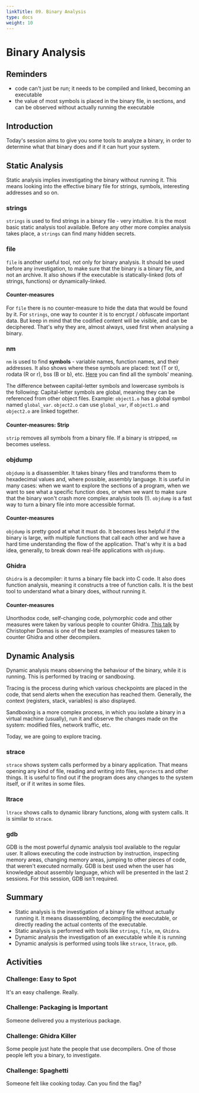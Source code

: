 ```yaml
---
linkTitle: 09. Binary Analysis
type: docs
weight: 10
---
```


# Binary Analysis

## Reminders

- code can't just be run;
it needs to be compiled and linked, becoming an executable
- the value of most symbols is placed in the binary file, in sections, and can be observed without actually running the executable

## Introduction

Today's session aims to give you some tools to analyze a binary, in order to determine what that binary does and if it can hurt your system.

## Static Analysis

Static analysis implies investigating the binary without running it.
This means looking into the effective binary file for strings, symbols, interesting addresses and so on.

### strings

`strings` is used to find strings in a binary file - very intuitive.
It is the most basic static analysis tool available.
Before any other more complex analysis takes place, a `strings` can find many hidden secrets.

### file

`file` is another useful tool, not only for binary analysis.
It should be used before any investigation, to make sure that the binary is a binary file, and not an archive.
It also shows if the executable is statically-linked (lots of strings, functions) or dynamically-linked.

#### Counter-measures

For `file` there is no counter-measure to hide the data that would be found by it.
For `strings`, one way to counter it is to encrypt / obfuscate important data.
But keep in mind that the codified content will be visible, and can be deciphered.
That's why they are, almost always, used first when analysing a binary.

### nm

`nm` is used to find **symbols** - variable names, function names, and their addresses.
It also shows where these symbols are placed: text (T or t), rodata (R or r), bss (B or b), etc.
[Here](https://www.thegeekstuff.com/2012/03/linux-nm-command/) you can find all the symbols' meaning.

The difference between capital-letter symbols and lowercase symbols is the following:
Capital-letter symbols are global, meaning they can be referenced from other object files.
Example: `object1.o` has a global symbol named `global_var`.
`object2.o` can use `global_var`, if `object1.o` and `object2.o` are linked together.

#### Counter-measures: Strip

`strip` removes all symbols from a binary file.
If a binary is stripped, `nm` becomes useless.

### objdump

`objdump` is a disassembler.
It takes binary files and transforms them to hexadecimal values and, where possible, assembly language.
It is useful in many cases: when we want to explore the sections of a program, when we want to see what a specific function does, or when we want to make sure that the binary won't crash more complex analysis tools (!).
`objdump` is a fast way to turn a binary file into more accessible format.

#### Counter-measures

`objdump` is pretty good at what it must do.
It becomes less helpful if the binary is large, with multiple functions that call each other and we have a hard time understanding the flow of the application.
That's why it is a bad idea, generally, to break down real-life applications with `objdump`.

### Ghidra

`Ghidra` is a decompiler: it turns a binary file back into C code.
It also does function analysis, meaning it constructs a tree of function calls.
It is the best tool to understand what a binary does, without running it.

#### Counter-measures

Unorthodox code, self-changing code, polymorphic code and other measures were taken by various people to counter Ghidra.
[This talk](https://www.youtube.com/watch?v=HlUe0TUHOIc&ab_channel=DEFCONConference) by Christopher Domas is one of the best examples of measures taken to counter Ghidra and other decompilers.

## Dynamic Analysis

Dynamic analysis means observing the behaviour of the binary, while it is running.
This is performed by tracing or sandboxing.

Tracing is the process during which various checkpoints are placed in the code, that send alerts when the execution has reached them.
Generally, the context (registers, stack, variables) is also displayed.

Sandboxing is a more complex process, in which you isolate a binary in a virtual machine (usually), run it and observe the changes made on the system: modified files, network traffic, etc.

Today, we are going to explore tracing.

### strace

`strace` shows system calls performed by a binary application.
That means opening any kind of file, reading and writing into files, `mprotect`s and other things.
It is useful to find out if the program does any changes to the system itself, or if it writes in some files.

### ltrace

`ltrace` shows calls to dynamic library functions, along with system calls.
It is similar to `strace`.

### gdb

GDB is the most powerful dynamic analysis tool available to the regular user.
It allows executing the code instruction by instruction, inspecting memory areas, changing memory areas, jumping to other pieces of code, that weren't executed normally.
GDB is best used when the user has knowledge about assembly language, which will be presented in the last 2 sessions.
For this session, GDB isn't required.

## Summary

- Static analysis is the investigation of a binary file without actually running it.
It means disassembling, decompiling the executable, or directly reading the actual contents of the executable.
- Static analysis is performed with tools like `strings`, `file`, `nm`, `Ghidra`.
- Dynamic analysis the investigation of an executable while it is running
- Dynamic analysis is performed using tools like `strace`, `ltrace`, `gdb`.

## Activities

### Challenge: Easy to Spot

It's an easy challenge.
Really.

### Challenge: Packaging is Important

Someone delivered you a mysterious package.

### Challenge: Ghidra Killer

Some people just hate the people that use decompilers.
One of those people left you a binary, to investigate.

### Challenge: Spaghetti

Someone felt like cooking today.
Can you find the flag?
